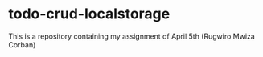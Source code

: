 # todo-crud-localstorage
This is a repository containing my assignment of April 5th (Rugwiro Mwiza Corban)
